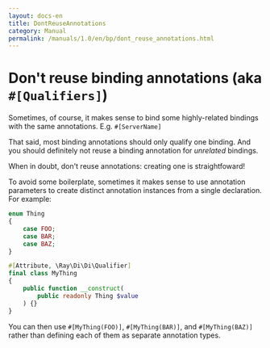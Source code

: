 ```yaml
---
layout: docs-en
title: DontReuseAnnotations
category: Manual
permalink: /manuals/1.0/en/bp/dont_reuse_annotations.html
---
```

# Don't reuse binding annotations (aka `#[Qualifiers]`)

Sometimes, of course, it makes sense to bind some highly-related bindings with
the same annotations. E.g. `#[ServerName]`

That said, most binding annotations should only qualify one binding. And you
should definitely not reuse a binding annotation for *unrelated* bindings.

When in doubt, don't reuse annotations: creating one is straightfoward!

To avoid some boilerplate, sometimes it makes sense to use annotation parameters
to create distinct annotation instances from a single declaration. For example:

```php
enum Thing
{
    case FOO;
    case BAR;
    case BAZ;
}

#[Attribute, \Ray\Di\Di\Qualifier]
final class MyThing
{
    public function __construct(
        public readonly Thing $value
    ) {}
}
```

You can then use `#[MyThing(FOO)]`, `#[MyThing(BAR)]`, and `#[MyThing(BAZ)]` rather
than defining each of them as separate annotation types.
